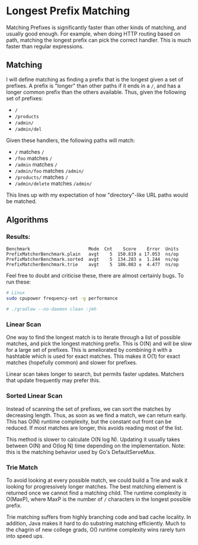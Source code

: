 # Longest Prefix Matching

Matching Prefixes is significantly faster than other kinds of matching, and usually good enough.
For example, when doing HTTP routing based on path, matching the longest prefix can pick the correct
handler.  This is much faster than regular expressions.

## Matching

I will define matching as finding a prefix that is the longest given a set of prefixes.  A prefix is 
"longer" than other paths if it ends in a `/`, and has a longer common prefix than the others
available.  Thus, given the following set of prefixes:

* `/`
* `/products`
* `/admin/`
* `/admin/del`

Given these handlers, the following paths will match:

* `/` matches `/` 
* `/foo` matches `/`
* `/admin` matches `/`
* `/admin/foo` matches `/admin/`
* `/products/` matches `/`
* `/admin/delete` matches  `/admin/`

This lines up with my expectation of how "directory"-like URL paths would be matched. 


## Algorithms

### Results:

```
Benchmark                      Mode  Cnt    Score    Error  Units
PrefixMatcherBenchmark.plain   avgt    5  150.819 ± 17.053  ns/op
PrefixMatcherBenchmark.sorted  avgt    5  134.283 ±  1.244  ns/op
PrefixMatcherBenchmark.trie    avgt    5  186.083 ±  4.477  ns/op
```

Feel free to doubt and criticise these, there are almost certainly bugs.  To run these:

```bash
# Linux
sudo cpupower frequency-set -g performance

# ./gradlew --no-daemon clean :jmh
```

### Linear Scan

One way to find the longest match is to iterate through a list of possible matches, and pick the 
longest matching prefix.  This is O(N) and will be slow for a large set of prefixes.  This is 
ameliorated by combining it with a hashtable which is used for exact matches.   This makes it O(1)
for exact matches (hopefully common) and slower for prefixes.

Linear scan takes longer to search, but permits faster updates.  Matchers that update frequently
may prefer this.

### Sorted Linear Scan

Instead of scanning the set of prefixes, we can sort the matches by decreasing length.  Thus, as 
soon as we find a match, we can return early.  This has O(N) runtime complexity, but the constant
out front can be reduced.   If most matches are longer, this avoids reading most of the list.

This method is slower to calculate O(N log N).  Updating it usually takes between O(N) and O(log N)
time depending on the implementation.  Note: this is the matching behavior used by Go's 
DefaultServeMux.

### Trie Match

To avoid looking at every possible match, we could build a Trie and walk it looking for 
progressively longer matches.  The best matching element is returned once we cannot find a matching
child.  The runtime complexity is O(MaxP), where MaxP is the number of `/` characters in the longest
possible prefix.

Trie matching suffers from highly branching code and bad cache locality.  In addition, 
Java makes it hard to do substring matching efficiently.  Much to the chagrin of new college grads,
O() runtime complexity wins rarely turn into speed ups. 















